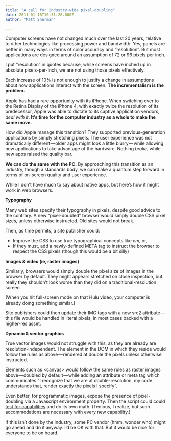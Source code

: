 ```yaml
---
title: "A call for industry-wide pixel-doubling"
date: 2011-01-18T16:31:28.000Z
author: "Matt Sherman"

---
```


Computer screens have not changed much over the last 20 years, relative to other technologies like processing power and bandwidth. Yes, panels are better in many ways in terms of color accuracy and “resolution”. But most applications are designed around an assumption of 72 or 96 pixels per inch.

I put “resolution” in quotes because, while screens have inched up in absolute pixels-per-inch, we are not using those pixels effectively.

Each increase of 10% is not enough to justify a change in assumptions about how applications interact with the screen. **The incrementalism is the problem.**

Apple has had a rare opportunity with its iPhone. When switching over to the Retina Display of the iPhone 4, with exactly twice the resolution of its predecessor, Apple was able to dictate to its captive application vendors, _deal with it_. **It’s time for the computer industry as a whole to make the same move.**

How did Apple manage this transition? They supported previous-generation applications by simply stretching pixels. The user experience was not dramatically different — older apps might look a little blurry — while allowing new applications to take advantage of the hardware. Nothing _broke_, while new apps raised the quality bar.

**We can do the same with the PC.** By approaching this transition as an industry, though a standards body, we can make a quantum step forward in terms of on-screen quality and user experience.

While I don’t have much to say about native apps, but here’s how it might work in web browsers.

**Typography**

Many web sites specify their typography in pixels, despite good advice to the contrary. A new “pixel-doubled” browser would simply double CSS pixel sizes, unless otherwise instructed. Old sites would not break.

Then, as time permits, a site publisher could:

*   Improve the CSS to use true typographical concepts like _em_, or,
*   If they must, add a newly-defined META tag to instruct the browser to respect the CSS pixels (though this would be a bit silly)

**Images &amp; video (ie, raster images)**

Similarly, browsers would simply double the pixel size of images in the browser by default. They might appears stretched on close inspection, but really they shouldn’t look worse than they did on a traditional-resolution screen.

(When you hit full-screen mode on that Hulu video, your computer is already doing something similar.)

Site publishers could then update their IMG tags with a new src2 attribute — this file would be handled in literal pixels, in most cases backed with a higher-res asset.

**Dynamic &amp; vector graphics**

True vector images would not struggle with this, as they are already are resolution-independent. The element in the DOM in which they reside would follow the rules as above — rendered at double the pixels unless otherwise instructed.

Elements such as &lt;canvas&gt; would follow the same rules as raster images above — doubled by default — while adding an attribute or meta tag which communicates “I recognize that we are at double-resolution, my code understands that, render exactly the pixels I specify”.

Even better, for programmatic images, expose the presence of pixel-doubling via a Javascript environment property. Then the script could could [test for capabilities](http://engineeredweb.com/blog/09/10/operating-features-not-browser-versions) and do its own math. (Tedious, I realize, but such accommodations are necessary with every new capability.)

If this isn’t done by the industry, some PC vendor (hmm, wonder who) might go ahead and do it anyway. I’d be OK with that. But it would be nice for everyone to be on board.
